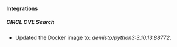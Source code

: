 #### Integrations
##### CIRCL CVE Search
- Updated the Docker image to: *demisto/python3:3.10.13.88772*.
